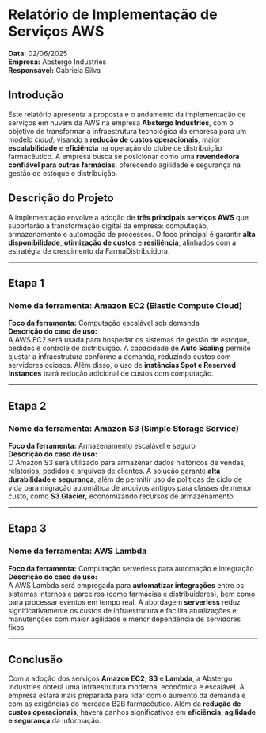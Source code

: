 # Relatório de Implementação de Serviços AWS

**Data:** 02/06/2025 <br>
**Empresa:**  Abstergo Industries <br>
**Responsável:** Gabriela Silva

## Introdução
Este relatório apresenta a proposta e o andamento da implementação de serviços em nuvem da AWS na empresa **Abstergo Industries**, com o objetivo de transformar a infraestrutura tecnológica da empresa para um modelo *cloud*, visando a **redução de custos operacionais**, maior **escalabilidade** e **eficiência** na operação do clube de distribuição farmacêutico. A empresa busca se posicionar como uma **revendedora confiável para outras farmácias**, oferecendo agilidade e segurança na gestão de estoque e distribuição.

## Descrição do Projeto 
A implementação envolve a adoção de **três principais serviços AWS** que suportarão a transformação digital da empresa: computação, armazenamento e automação de processos. O foco principal é garantir **alta disponibilidade**, **otimização de custos** e **resiliência**, alinhados com a estratégia de crescimento da FarmaDistribuidora.

---

## Etapa 1  
### Nome da ferramenta: **Amazon EC2 (Elastic Compute Cloud)**  
**Foco da ferramenta:** Computação escalável sob demanda  
**Descrição do caso de uso:**  
A AWS EC2 será usada para hospedar os sistemas de gestão de estoque, pedidos e controle de distribuição. A capacidade de **Auto Scaling** permite ajustar a infraestrutura conforme a demanda, reduzindo custos com servidores ociosos. Além disso, o uso de **instâncias Spot e Reserved Instances** trará redução adicional de custos com computação.

---

## Etapa 2  
### Nome da ferramenta: **Amazon S3 (Simple Storage Service)**  
**Foco da ferramenta:** Armazenamento escalável e seguro  
**Descrição do caso de uso:**  
O Amazon S3 será utilizado para armazenar dados históricos de vendas, relatórios, pedidos e arquivos de clientes. A solução garante **alta durabilidade e segurança**, além de permitir uso de políticas de ciclo de vida para migração automática de arquivos antigos para classes de menor custo, como **S3 Glacier**, economizando recursos de armazenamento.

---

## Etapa 3  
### Nome da ferramenta: **AWS Lambda**  
**Foco da ferramenta:** Computação serverless para automação e integração  
**Descrição do caso de uso:**  
A AWS Lambda será empregada para **automatizar integrações** entre os sistemas internos e parceiros (como farmácias e distribuidores), bem como para processar eventos em tempo real. A abordagem **serverless** reduz significativamente os custos de infraestrutura e facilita atualizações e manutenções com maior agilidade e menor dependência de servidores fixos.

---

## Conclusão

Com a adoção dos serviços **Amazon EC2**, **S3** e **Lambda**, a Abstergo Industries obterá uma infraestrutura moderna, econômica e escalável. A empresa estará mais preparada para lidar com o aumento da demanda e com as exigências do mercado B2B farmacêutico. Além da **redução de custos operacionais**, haverá ganhos significativos em **eficiência, agilidade e segurança** da informação.


